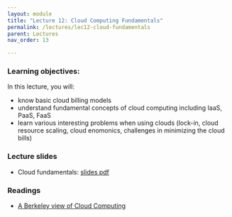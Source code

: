 ```yaml
---
layout: module
title: "Lecture 12: Cloud Computing Fundamentals"
permalink: /lectures/lec12-cloud-fundamentals
parent: Lectures
nav_order: 13

---
```


### Learning objectives:
In this lecture, you will:

* know basic cloud billing models
* understand fundamental concepts of cloud computing including IaaS, PaaS, FaaS
* learn various interesting problems when using clouds (lock-in, cloud resource scaling, cloud enomonics, challenges in minimizing the cloud bills)


### Lecture slides

* Cloud fundamentals: [slides pdf](/cs4740-fall24/assets/docs/lec12-cloud-fundamentals.pdf)


### Readings

* [A Berkeley view of Cloud Computing](https://www2.eecs.berkeley.edu/Pubs/TechRpts/2009/EECS-2009-28.pdf)



